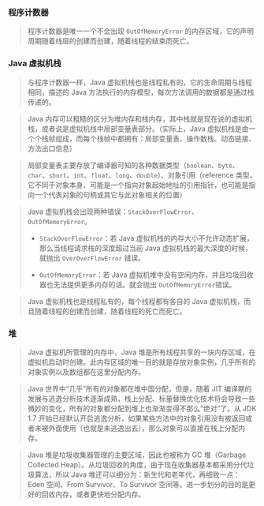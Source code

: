 ### 程序计数器

> 程序计数器是唯一一个不会出现 `OutOfMemoryError` 的内存区域，它的声明周期随着线层的创建而创建，随着线程的结束而死亡。

### Java 虚拟机栈

> 与程序计数器一样，Java 虚拟机栈也是线程私有的，它的生命周期与线程相同，描述的 Java 方法执行的内存模型，每次方法调用的数据都是通过栈传递的。

> Java 内存可以粗糙的区分为堆内存和栈内存，其中栈就是现在说的虚拟机栈，或者说是虚拟机栈中局部变量表部分。（实际上，Java 虚拟机栈是由一个个栈帧组成，而每个栈帧中都拥有：局部变量表、操作数栈、动态链接、方法出口信息）

> 局部变量表主要存放了编译器可知的各种数据类型（`boolean`、`byte`、`char`、`short`、`int`、`float`、`long`、`double`）、对象引用（reference 类型，它不同于对象本身，可能是一个指向对象起始地址的引用指针，也可能是指向一个代表对象的句柄或其它与此对象相关的位置）

> Java 虚拟机栈会出现两种错误：`StackOverFlowError`、`OutOfMemoryError`。
>
> - `StackOverFlowError`：若 Java 虚拟机栈的内存大小不允许动态扩展，那么当线程请求栈的深度超过当前 Java 虚拟机栈的最大深度的时候，就抛出 `OverOverFlowError` 错误。
>
> - `OutOfMemoryError`：若 Java 虚拟机堆中没有空闲内存，并且垃圾回收器也无法提供更多内存的话。就会抛出 `OutOfMemoryError`错误。

> Java 虚拟机栈也是线程私有的，每个线程都有各自的 Java 虚拟机栈，而且随着线程的创建而创建，随着线程的死亡而死亡。

### 堆

> Java 虚拟机所管理的内存中，Java 堆是所有线程共享的一块内存区域，在虚拟机启动时创建。此内存区域的唯一目的就是存放对象实例，几乎所有的对象实例以及数组都在这里分配内存。

> Java 世界中“几乎”所有的对象都在堆中国分配，但是，随着 JIT 编译期的发展与逃逸分析技术逐渐成熟，栈上分配、标量替换优化技术将会导致一些微妙的变化，所有的对象都分配到堆上也渐渐变得不那么“绝对”了。从 JDK 1.7 开始已经默认开启逃逸分析，如果某些方法中的对象引用没有被返回或者未被外面使用（也就是未逃逸出去），那么对象可以直接在栈上分配内存。

> Java 堆是垃圾收集器管理的主要区域，因此也被称为 GC 堆（Garbage Collected Heap）。从垃圾回收的角度，由于现在收集器基本都采用分代垃圾算法，所以 Java 堆还可以细分为：新生代和老年代，再细致一点：Eden 空间、From Survivor、To Survivor 空间等。进一步划分的目的是更好的回收内存，或者更快地分配内存。

>

